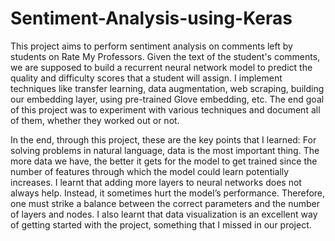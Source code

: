 # Sentiment-Analysis-using-Keras

This project aims to perform sentiment analysis on comments left by students on Rate My Professors. Given the text of the student's comments, we are supposed to build a recurrent neural network model to predict the quality and difficulty scores that a student will assign. I implement techniques like transfer learning, data augmentation, web scraping, building our embedding layer, using pre-trained Glove embedding, etc. The end goal of this project was to experiment with various techniques and document all of them, whether they worked out or not. 

In the end, through this project, these are the key points that I  learned:
For solving problems in natural language, data is the most important thing. The more data we have, the better it gets for the model to get trained since the number of features through which the model could learn potentially increases.
I learnt that adding more layers to neural networks does not always help. Instead, it sometimes hurt the model’s performance. Therefore, one must strike a balance between the correct parameters and the number of layers and nodes.
I also learnt that data visualization is an excellent way of getting started with the project, something that I missed in our project.
